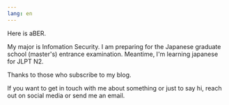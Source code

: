 ```yaml
---
lang: en
---
```


Here is aBER.

My major is Infomation Security. I am preparing for the Japanese graduate school (master's) entrance examination. Meantime, I'm learning japanese for JLPT N2.

Thanks to those who subscribe to my blog.

If you want to get in touch with me about something or just to say hi, reach out on social media or send me an email.
